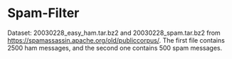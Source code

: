 # Spam-Filter
Dataset: 20030228_easy_ham.tar.bz2 and 20030228_spam.tar.bz2 from
https://spamassassin.apache.org/old/publiccorpus/. The first file contains 2500
ham messages, and the second one contains 500 spam messages.
